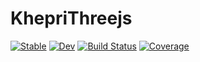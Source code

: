 # KhepriThreejs

[![Stable](https://img.shields.io/badge/docs-stable-blue.svg)](https://aptmcl.github.io/KhepriThreejs.jl/stable/)
[![Dev](https://img.shields.io/badge/docs-dev-blue.svg)](https://aptmcl.github.io/KhepriThreejs.jl/dev/)
[![Build Status](https://github.com/aptmcl/KhepriThreejs.jl/actions/workflows/CI.yml/badge.svg?branch=master)](https://github.com/aptmcl/KhepriThreejs.jl/actions/workflows/CI.yml?query=branch%3Amaster)
[![Coverage](https://codecov.io/gh/aptmcl/KhepriThreejs.jl/branch/master/graph/badge.svg)](https://codecov.io/gh/aptmcl/KhepriThreejs.jl)
